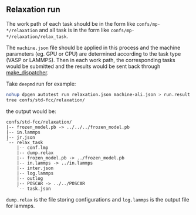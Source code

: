## Relaxation run

The work path of each task should be in the form like `confs/mp-*/relaxation` and all task is in the form like `confs/mp-*/relaxation/relax_task`.

The `machine.json` file should be applied in this process and the machine parameters (eg. GPU or CPU) are determined according to the task type (VASP or LAMMPS). Then in each work path, the corresponding tasks would be submitted and the results would be sent back through [make_dispatcher](https://github.com/deepmodeling/dpgen/blob/devel/dpgen/dispatcher/Dispatcher.py).

Take `deepmd` run for example:
```bash
nohup dpgen autotest run relaxation.json machine-ali.json > run.result 2>&1 &
tree confs/std-fcc/relaxation/
```

the output would be:
```
confs/std-fcc/relaxation/
|-- frozen_model.pb -> ../../../frozen_model.pb
|-- in.lammps
|-- jr.json
`-- relax_task
    |-- conf.lmp
    |-- dump.relax
    |-- frozen_model.pb -> ../frozen_model.pb
    |-- in.lammps -> ../in.lammps
    |-- inter.json
    |-- log.lammps
    |-- outlog
    |-- POSCAR -> ../../POSCAR
    `-- task.json
```
`dump.relax` is the file storing configurations and `log.lammps` is the output file for lammps.
